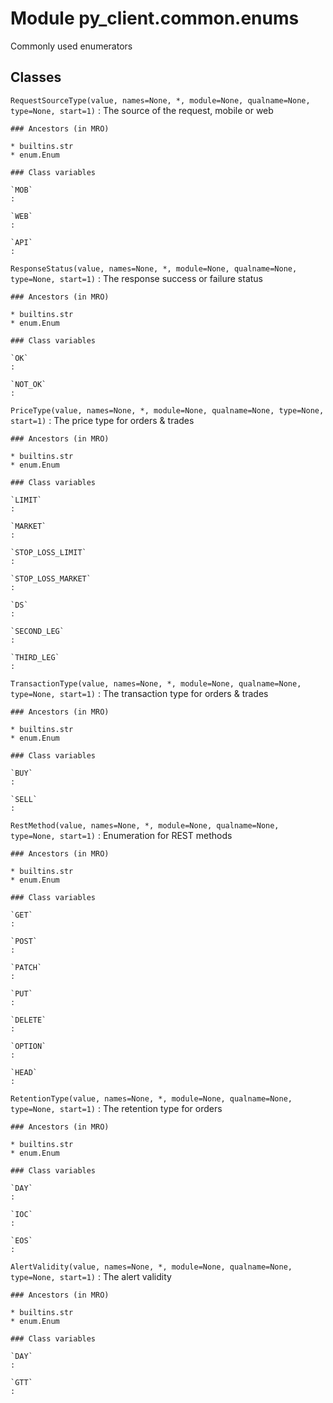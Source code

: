 Module py_client.common.enums
=============================
Commonly used enumerators

Classes
-------

`RequestSourceType(value, names=None, *, module=None, qualname=None, type=None, start=1)`
:   The source of the request, mobile or web

    ### Ancestors (in MRO)

    * builtins.str
    * enum.Enum

    ### Class variables

    `MOB`
    :

    `WEB`
    :

    `API`
    :

`ResponseStatus(value, names=None, *, module=None, qualname=None, type=None, start=1)`
:   The response success or failure status

    ### Ancestors (in MRO)

    * builtins.str
    * enum.Enum

    ### Class variables

    `OK`
    :

    `NOT_OK`
    :

`PriceType(value, names=None, *, module=None, qualname=None, type=None, start=1)`
:   The price type for orders & trades

    ### Ancestors (in MRO)

    * builtins.str
    * enum.Enum

    ### Class variables

    `LIMIT`
    :

    `MARKET`
    :

    `STOP_LOSS_LIMIT`
    :

    `STOP_LOSS_MARKET`
    :

    `DS`
    :

    `SECOND_LEG`
    :

    `THIRD_LEG`
    :

`TransactionType(value, names=None, *, module=None, qualname=None, type=None, start=1)`
:   The transaction type for orders & trades

    ### Ancestors (in MRO)

    * builtins.str
    * enum.Enum

    ### Class variables

    `BUY`
    :

    `SELL`
    :

`RestMethod(value, names=None, *, module=None, qualname=None, type=None, start=1)`
:   Enumeration for REST methods

    ### Ancestors (in MRO)

    * builtins.str
    * enum.Enum

    ### Class variables

    `GET`
    :

    `POST`
    :

    `PATCH`
    :

    `PUT`
    :

    `DELETE`
    :

    `OPTION`
    :

    `HEAD`
    :

`RetentionType(value, names=None, *, module=None, qualname=None, type=None, start=1)`
:   The retention type for orders

    ### Ancestors (in MRO)

    * builtins.str
    * enum.Enum

    ### Class variables

    `DAY`
    :

    `IOC`
    :

    `EOS`
    :

`AlertValidity(value, names=None, *, module=None, qualname=None, type=None, start=1)`
:   The alert validity

    ### Ancestors (in MRO)

    * builtins.str
    * enum.Enum

    ### Class variables

    `DAY`
    :

    `GTT`
    :